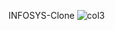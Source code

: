 INFOSYS-Clone ![col3](https://github.com/Dipakbhise7498/ADBMS/assets/96697109/f1cfcf60-43b6-4989-9ba0-19dfa5044881)
